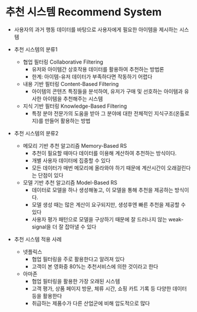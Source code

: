 # 추천 시스템 Recommend System
- 사용자의 과거 행동 데이터를 바탕으로 사용자에게 필요한 아이템을 제시하는 시스템
- 추천 시스템의 분류1
	- 협업 필터링 Collaborative Filtering
		- 유저와 아이템간 상호작용 데이터를 활용하여 추천하는 방법론
		- 한계: 아이템-유저 데이터가 부족하다면 작동하기 어렵다
	- 내용 기반 필터링 Content-Based Filtering
		- 아이템의 콘텐츠 특징들을 분석하여, 유저가 구매 및 선호하는 아이템과 유사한 아이템을 추천해주는 시스템
	- 지식 기반 필터링 Knowledge-Based Filtering
		- 특정 분야 전문가의 도움을 받아 그 분야에 대한 전체적인 지식구조(온톨로지)를 만들어 활용하는 방법
		
- 추천 시스템의 분류2
	- 메모리 기반 추천 알고리즘 Memory-Based RS
		- 추천이 필요할 때마다 데이터를 이용해 계산하여 추천하는 방식이다. 
		- 개별 사용자 데이터에 집중할 수 있다
		- 모든 데이터가 매번 메모리에 올라와야 하기 때문에 계산시간이 오래걸린다는 단점이 있다
	- 모델 기반 추천 알고리즘 Model-Based RS
		- 데이터로 모델을 하나 생성해놓고, 이 모델을 통해 추천을 제공하는 방식이다. 
		- 모델 생성 때는 많은 계산이 요구되지만, 생성후엔 빠른 추천을 제공할 수 있다
		- 사용자 평가 패턴으로 모델을 구상하기 때문에 잘 드러나지 않는 weak-signal을 더 잘 잡아낼 수 있다
- 추천 시스템 적용 사례
	- 넷플릭스
		- 협업 필터링을 주로 활용한다고 알려져 있다
		- 고객이 본 영화중 80%는 추천서비스에 의한 것이라고 한다
	- 아마존
		- 협업 필터링을 활용한 가장 오래된 시스템
		- 고객 평가, 상품 페이지 방문, 체류 시간, 쇼핑 카트 기록 등 다양한 데이터등을 활용한다
		- 취급하는 제품수가 다른 산업군에 비해 압도적으로 많다
